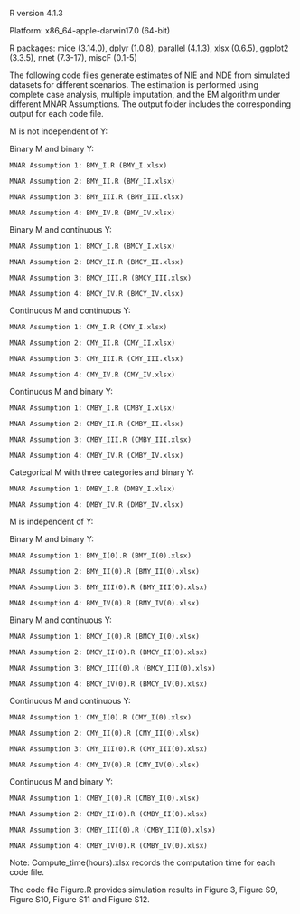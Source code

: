 R version 4.1.3

Platform: x86_64-apple-darwin17.0 (64-bit)

R packages: mice (3.14.0), dplyr (1.0.8), parallel (4.1.3), xlsx (0.6.5), ggplot2 (3.3.5), nnet (7.3-17), miscF (0.1-5)

The following code files generate estimates of NIE and NDE from simulated datasets for different scenarios. The estimation is performed using complete case analysis, multiple imputation, and the EM algorithm under different MNAR Assumptions. The output folder includes the corresponding output for each code file.

M is not independent of Y:

  Binary M and binary Y:
  
    MNAR Assumption 1: BMY_I.R (BMY_I.xlsx)
    
    MNAR Assumption 2: BMY_II.R (BMY_II.xlsx)
    
    MNAR Assumption 3: BMY_III.R (BMY_III.xlsx)
    
    MNAR Assumption 4: BMY_IV.R (BMY_IV.xlsx)
    
  Binary M and continuous Y:
  
    MNAR Assumption 1: BMCY_I.R (BMCY_I.xlsx)
    
    MNAR Assumption 2: BMCY_II.R (BMCY_II.xlsx)
    
    MNAR Assumption 3: BMCY_III.R (BMCY_III.xlsx)
    
    MNAR Assumption 4: BMCY_IV.R (BMCY_IV.xlsx)
    
  Continuous M and continuous Y:
  
    MNAR Assumption 1: CMY_I.R (CMY_I.xlsx)
    
    MNAR Assumption 2: CMY_II.R (CMY_II.xlsx)
    
    MNAR Assumption 3: CMY_III.R (CMY_III.xlsx)
    
    MNAR Assumption 4: CMY_IV.R (CMY_IV.xlsx)
    
  Continuous M and binary Y:
  
    MNAR Assumption 1: CMBY_I.R (CMBY_I.xlsx)
    
    MNAR Assumption 2: CMBY_II.R (CMBY_II.xlsx)
    
    MNAR Assumption 3: CMBY_III.R (CMBY_III.xlsx)
    
    MNAR Assumption 4: CMBY_IV.R (CMBY_IV.xlsx)
    
  Categorical M with three categories and binary Y:
  
    MNAR Assumption 1: DMBY_I.R (DMBY_I.xlsx)
    
    MNAR Assumption 4: DMBY_IV.R (DMBY_IV.xlsx)
  
M is independent of Y:

  Binary M and binary Y:
  
    MNAR Assumption 1: BMY_I(0).R (BMY_I(0).xlsx)
    
    MNAR Assumption 2: BMY_II(0).R (BMY_II(0).xlsx)
    
    MNAR Assumption 3: BMY_III(0).R (BMY_III(0).xlsx)
    
    MNAR Assumption 4: BMY_IV(0).R (BMY_IV(0).xlsx)
    
  Binary M and continuous Y:
  
    MNAR Assumption 1: BMCY_I(0).R (BMCY_I(0).xlsx)
    
    MNAR Assumption 2: BMCY_II(0).R (BMCY_II(0).xlsx)
    
    MNAR Assumption 3: BMCY_III(0).R (BMCY_III(0).xlsx)
    
    MNAR Assumption 4: BMCY_IV(0).R (BMCY_IV(0).xlsx)
    
  Continuous M and continuous Y:
  
    MNAR Assumption 1: CMY_I(0).R (CMY_I(0).xlsx)
    
    MNAR Assumption 2: CMY_II(0).R (CMY_II(0).xlsx)
    
    MNAR Assumption 3: CMY_III(0).R (CMY_III(0).xlsx)
    
    MNAR Assumption 4: CMY_IV(0).R (CMY_IV(0).xlsx)
    
  Continuous M and binary Y:
  
    MNAR Assumption 1: CMBY_I(0).R (CMBY_I(0).xlsx)
    
    MNAR Assumption 2: CMBY_II(0).R (CMBY_II(0).xlsx)
    
    MNAR Assumption 3: CMBY_III(0).R (CMBY_III(0).xlsx)
    
    MNAR Assumption 4: CMBY_IV(0).R (CMBY_IV(0).xlsx)
    
Note: Compute_time(hours).xlsx records the computation time for each code file.

The code file Figure.R provides simulation results in Figure 3, Figure S9, Figure S10, Figure S11 and Figure S12.
